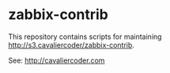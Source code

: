 # zabbix-contrib

This repository contains scripts for maintaining
http://s3.cavaliercoder/zabbix-contrib.

See: http://cavaliercoder.com
